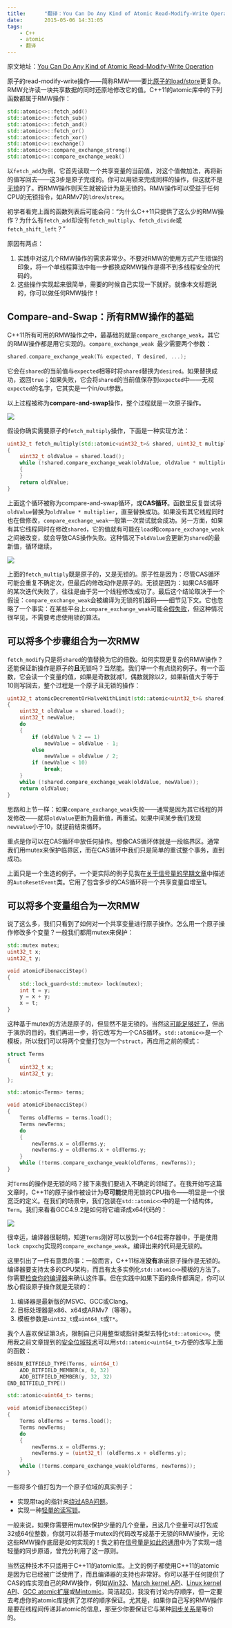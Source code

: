 ```yaml
---
title:      "翻译：You Can Do Any Kind of Atomic Read-Modify-Write Operation"
date:       2015-05-06 14:31:05
tags:
    - C++
    - atomic
    - 翻译
---
```


原文地址：[You Can Do Any Kind of Atomic Read-Modify-Write Operation](http://preshing.com/20150402/you-can-do-any-kind-of-atomic-read-modify-write-operation/)

<!--more-->

原子的read-modify-write操作——简称RMW——要比[原子的load/store](http://preshing.com/20130618/atomic-vs-non-atomic-operations)更复杂。RMW允许读一块共享数据的同时还原地修改它的值。C++11的atomic库中的下列函数都属于RMW操作：

```cpp
std::atomic<>::fetch_add()
std::atomic<>::fetch_sub()
std::atomic<>::fetch_and()
std::atomic<>::fetch_or()
std::atomic<>::fetch_xor()
std::atomic<>::exchange()
std::atomic<>::compare_exchange_strong()
std::atomic<>::compare_exchange_weak()
```

以`fetch_add`为例，它首先读取一个共享变量的当前值，对这个值做加法，再将新的值写回去——这3步是原子完成的。你可以用锁来完成同样的操作，但这就不是[无锁](http://preshing.com/20120612/an-introduction-to-lock-free-programming)的了。而RMW操作则天生就被设计为是无锁的。RMW操作可以受益于任何CPU的无锁指令，如ARMv7的`ldrex`/`strex`。

初学者看完上面的函数列表后可能会问：“为什么C++11只提供了这么少的RMW操作？为什么有`fetch_add`却没有`fetch_multiply`、`fetch_divide`或`fetch_shift_left`？”

原因有两点：

1. 实践中对这几个RMW操作的需求非常少。不要对RMW的使用方式产生错误的印象，将一个单线程算法中每一步都换成RMW操作是得不到多线程安全的代码的。
1. 这些操作实现起来很简单，需要的时候自己实现一下就好。就像本文标题说的，你可以做任何RMW操作！

## Compare-and-Swap：所有RMW操作的基础
C++11所有可用的RMW操作之中，最基础的就是`compare_exchange_weak`，其它的RMW操作都是用它实现的。`compare_exchange_weak `最少需要两个参数：

```cpp
shared.compare_exchange_weak(T& expected, T desired, ...);
```

它会在`shared`的当前值与`expected`相等时将`shared`替换为`desired`。如果替换成功，返回`true`；如果失败，它会将`shared`的当前值保存到`expected`中——无视`expected`的名字，它其实是一个in/out参数。

以上过程被称为**compare-and-swap**操作，整个过程就是一次原子操作。

![](http://7xipsa.com1.z0.glb.clouddn.com/compare-exchange.png)

假设你确实需要原子的`fetch_multiply`操作，下面是一种实现方法：

```cpp
uint32_t fetch_multiply(std::atomic<uint32_t>& shared, uint32_t multiplier)
{
    uint32_t oldValue = shared.load();
    while (!shared.compare_exchange_weak(oldValue, oldValue * multiplier))
    {
    }
    return oldValue;
}
```

上面这个循环被称为compare-and-swap循环，或**CAS循环**。函数里反复尝试将`oldValue`替换为`oldValue * multiplier`，直至替换成功。如果没有其它线程同时也在做修改，`compare_exchange_weak`一般第一次尝试就会成功。另一方面，如果有其它线程同时在修改`shared`，它的值就有可能在`load`和`compare_exchange_weak`之间被改变，就会导致CAS操作失败。这种情况下`oldValue`会更新为`shared`的最新值，循环继续。

![](http://7xipsa.com1.z0.glb.clouddn.com/fetch-multiply-timeline.png)

上面的`fetch_multiply`既是原子的，又是无锁的。原子性是因为：尽管CAS循环可能会重复不确定次，但最后的修改动作是原子的。无锁是因为：如果CAS循环的某次迭代失败了，往往是由于另一个线程修改成功了。最后这个结论取决于一个假设：`compare_exchange_weak`会被编译为无锁的机器码——细节见下文。它也忽略了一个事实：在某些平台上`compare_exchange_weak`可能会[假失败](http://en.cppreference.com/w/cpp/atomic/atomic/compare_exchange)，但这种情况很罕见，不需要考虑使用锁的算法。

## 可以将多个步骤组合为一次RMW
`fetch_modify`只是将`shared`的值替换为它的倍数。如何实现更复杂的RMW操作？还能保证新操作是原子的**且**无锁吗？当然能。我们举一个有点绕的例子。有一个函数，它会读一个变量的值，如果是奇数就减1，偶数就除以2，如果新值大于等于10则写回去，整个过程是一个原子且无锁的操作：

```cpp
uint32_t atomicDecrementOrHalveWithLimit(std::atomic<uint32_t>& shared)
{
    uint32_t oldValue = shared.load();
    uint32_t newValue;
    do
    {
        if (oldValue % 2 == 1)
            newValue = oldValue - 1;
        else
            newValue = oldValue / 2;
        if (newValue < 10)
            break;
    }
    while (!shared.compare_exchange_weak(oldValue, newValue));
    return oldValue;
}
```

思路和上节一样：如果`compare_exchange_weak`失败——通常是因为其它线程的并发修改——就将`oldValue`更新为最新值，再重试。如果中间某步我们发现`newValue`小于10，就提前结束循环。

重点是你可以在CAS循环中放任何操作。想像CAS循环体就是一段临界区。通常我们用mutex来保护临界区，而在CAS循环中我们只是简单的重试整个事务，直到成功。

上面只是一个生造的例子。一个更实际的例子见我在[关于信号量的早期文章](http://preshing.com/20150316/semaphores-are-surprisingly-versatile)中描述的`AutoResetEvent`类。它用了包含多步的CAS循环将一个共享变量自增至1。

## 可以将多个变量组合为一次RMW
说了这么多，我们只看到了如何对一个共享变量进行原子操作。怎么用一个原子操作修改多个变量？一般我们都用mutex来保护：

```cpp
std::mutex mutex;
uint32_t x;
uint32_t y;

void atomicFibonacciStep()
{
    std::lock_guard<std::mutex> lock(mutex);
    int t = y;
    y = x + y;
    x = t;
}
```

这种基于mutex的方法是原子的，但显然不是无锁的。当然这[可能足够好了](http://preshing.com/20111118/locks-arent-slow-lock-contention-is)，但出于演示的目的，我们再进一步，将它改写为一个CAS循环。`std::atomic<>`是一个模板，所以我们可以将两个变量打包为一个`struct`，再应用之前的模式：

```cpp
struct Terms
{
    uint32_t x;
    uint32_t y;
};

std::atomic<Terms> terms;

void atomicFibonacciStep()
{
    Terms oldTerms = terms.load();
    Terms newTerms;
    do
    {
        newTerms.x = oldTerms.y;
        newTerms.y = oldTerms.x + oldTerms.y;
    }
    while (!terms.compare_exchange_weak(oldTerms, newTerms));
}
```

对`Terms`的操作是无锁的吗？接下来我们要进入不确定的领域了。在我开始写这篇文章时，C++11的原子操作被设计为**尽可能**使用无锁的CPU指令——明显是一个很宽泛的定义。在我们的场景中，我们包装在`std::atomic<>`中的是一个结构体，`Term`。我们来看看GCC4.9.2是如何将它编译成x64代码的：

![](http://preshing.com/images/atomic-terms-rmw.png)

很幸运，编译器很聪明，知道`Terms`刚好可以放到一个64位寄存器中，于是使用`lock cmpxchg`实现的`compare_exchange_weak`。编译出来的代码是无锁的。

这里引出了一件有意思的事：一般而言，C++11标准**没有**承诺原子操作是无锁的。编译器要支持太多的CPU架构，而且有太多实例化`std::atomic<>`模板的方法了。你需要[检查你的编译器](http://en.cppreference.com/w/cpp/atomic/atomic/is_lock_free)来确认这件事。但在实践中如果下面的条件都满足，你可以放心假设原子操作就是无锁的：

1. 编译器是最新版的MSVC、GCC或Clang。
1. 目标处理器是x86、x64或ARMv7（等等）。
1. 模板参数是`uint32_t`或`uint64_t`或`T*`。

我个人喜欢保证第3点，限制自己只用整型或指针类型去特化`std::atomic<>`。使用我之前文章提到的[安全位域技术](http://preshing.com/20150324/safe-bitfields-in-cpp)可以用`std::atomic<uint64_t>`方便的改写上面的函数：

```cpp
BEGIN_BITFIELD_TYPE(Terms, uint64_t)
    ADD_BITFIELD_MEMBER(x, 0, 32)
    ADD_BITFIELD_MEMBER(y, 32, 32)
END_BITFIELD_TYPE()

std::atomic<uint64_t> terms;

void atomicFibonacciStep()
{
    Terms oldTerms = terms.load();
    Terms newTerms;
    do
    {
        newTerms.x = oldTerms.y;
        newTerms.y = (uint32_t) (oldTerms.x + oldTerms.y);
    }
    while (!terms.compare_exchange_weak(oldTerms, newTerms));
}
```

一些将多个值打包为一个原子位域的真实例子：

* 实现带tag的指针来[绕过ABA问题](http://en.wikipedia.org/wiki/ABA_problem#Tagged_state_reference)。
* 实现一种[轻量的读写锁](http://preshing.com/20150316/semaphores-are-surprisingly-versatile)。

一般来说，如果你需要用mutex保护少量的几个变量，且这几个变量可以打包成32或64位整数，你就可以将基于mutex的代码改写成基于无锁的RMW操作，无论这些RMW操作底层是如何实现的！我之前在[信号量是如此的通用](http://preshing.com/20150316/semaphores-are-surprisingly-versatile)中为了实现一组轻量的同步原语，曾充分利用了这一原则。

当然这种技术不只适用于C++11的atomic库。上文的例子都使用C++11的atomic是因为它已经被广泛使用了，而且编译器的支持也非常好。你可以基于任何提供了CAS的库实现自己的RMW操作，例如[Win32](https://msdn.microsoft.com/en-us/library/ttk2z1ws.aspx)、[March kernel API](https://developer.apple.com/library/mac/documentation/Darwin/Reference/ManPages/man3/OSAtomicCompareAndSwap32.3.html)、[Linux kernel API](http://lxr.free-electrons.com/ident?i=atomic_cmpxchg)、[GCC atomic扩展](https://gcc.gnu.org/onlinedocs/gcc-4.9.2/gcc/_005f_005fatomic-Builtins.html)或[Mintomic](http://mintomic.github.io/lock-free/atomics/)。简洁起见，我没有讨论内存顺序，但一定要去考虑你的atomic库提供了怎样的顺序保证。尤其是，如果你自己写的RMW操作是要在线程间传递非atomic的信息，那至少你要保证它与某种[同步关系](http://preshing.com/20130823/the-synchronizes-with-relation)是等价的。
